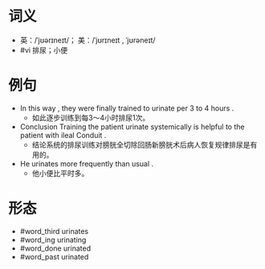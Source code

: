 # 词义
- 英：/ˈjʊərɪneɪt/； 美：/ˈjʊrɪneɪt , ˈjʊrəneɪt/
- #vi 排尿；小便
# 例句
- In this way , they were finally trained to urinate per 3 to 4 hours .
	- 如此逐步训练到每3～4小时排尿1次。
- Conclusion Training the patient urinate systemically is helpful to the patient with ileal Conduit .
	- 结论系统的排尿训练对膀胱全切除回肠新膀胱术后病人恢复规律排尿是有用的。
- He urinates more frequently than usual .
	- 他小便比平时多。
# 形态
- #word_third urinates
- #word_ing urinating
- #word_done urinated
- #word_past urinated
